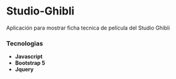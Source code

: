 # Studio-Ghibli
Aplicación para mostrar ficha tecnica de película del Studio Ghibli

### Tecnologias  
- **Javascript**  
- **Bootstrap 5** 
- **Jquery**  


